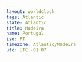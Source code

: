 ```yaml
---
layout: worldclock
tags: Atlantic
state: Atlantic
title: Madeira
name: Portugal
iso: PT
timezone: Atlantic/Madeira
utc: UTC -01:07
---
```


